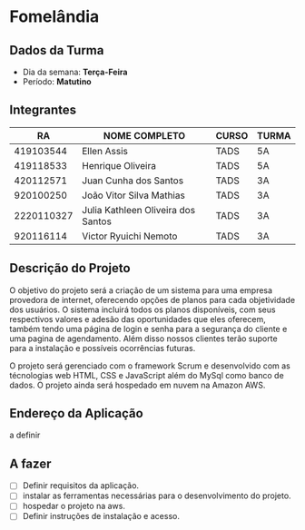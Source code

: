 # **Fomelândia**

## Dados da Turma
* Dia da semana: **Terça-Feira**
* Período: **Matutino**

## Integrantes
| RA   | NOME COMPLETO | CURSO | TURMA |
|------|---------------|-------|-------|
| 419103544 | Ellen Assis | TADS  | 5A    |
| 419118533 | Henrique Oliveira   | TADS  | 5A    |
| 420112571 | Juan Cunha dos Santos | TADS  | 3A    |
| 920100250 | João Vitor Silva Mathias | TADS  | 3A    |
| 2220110327 | Julia Kathleen Oliveira dos Santos| TADS  | 3A |
| 920116114 | Victor Ryuichi Nemoto| TADS  | 3A |

## Descrição do Projeto

O objetivo do projeto será a criação de um sistema para uma empresa provedora de internet, oferecendo opções de planos para cada objetividade dos usuários.
O sistema incluirá todos os planos disponíveis, com seus respectivos valores e adesão das oportunidades que eles oferecem, também tendo uma página de login e senha para a segurança do cliente e uma pagina de agendamento. Além disso nossos clientes terão suporte para a instalação e possíveis ocorrências futuras.

O projeto será gerenciado com o framework Scrum e desenvolvido com as técnologias web HTML, CSS e JavaScript além do MySql como banco de dados. O projeto ainda será hospedado em nuvem na Amazon AWS.

## Endereço da Aplicação
a definir

## A fazer

- [ ] Definir requisitos da aplicação.
- [ ] instalar as ferramentas necessárias para o desenvolvimento do projeto.
- [ ] hospedar o projeto na aws.
- [ ] Definir instruções de instalação e acesso.
